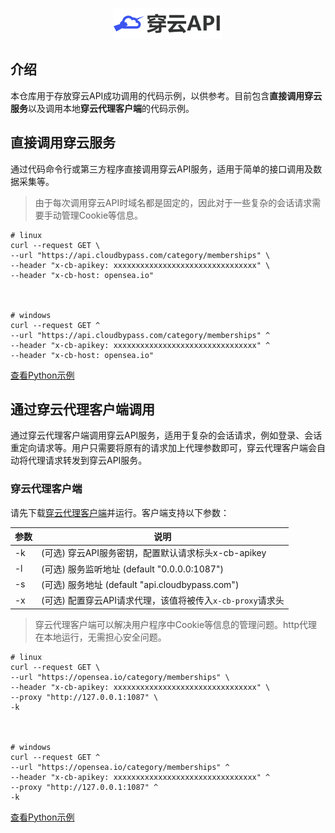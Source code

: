 <p align="center">
  <a href="https://cloudbypass.com/" target="_blank" rel="noopener noreferrer" >
    <div align="center">
        <img src="assets/img.png" alt="Cloudbypass" height="50">
    </div>
  </a>
</p>

## 介绍

<p>本仓库用于存放穿云API成功调用的代码示例，以供参考。目前包含<b>直接调用穿云服务</b>以及调用本地<b>穿云代理客户端</b>的代码示例。</p>

## 直接调用穿云服务

通过代码命令行或第三方程序直接调用穿云API服务，适用于简单的接口调用及数据采集等。
> 由于每次调用穿云API时域名都是固定的，因此对于一些复杂的会话请求需要手动管理Cookie等信息。

```shell
# linux
curl --request GET \
--url "https://api.cloudbypass.com/category/memberships" \
--header "x-cb-apikey: xxxxxxxxxxxxxxxxxxxxxxxxxxxxxxxx" \
--header "x-cb-host: opensea.io"



# windows
curl --request GET ^
--url "https://api.cloudbypass.com/category/memberships" ^
--header "x-cb-apikey: xxxxxxxxxxxxxxxxxxxxxxxxxxxxxxxx" ^
--header "x-cb-host: opensea.io"
```

[查看Python示例](code%2Fio%2Fopensea%2Fcategory_memberships.py)

## 通过穿云代理客户端调用

通过穿云代理客户端调用穿云API服务，适用于复杂的会话请求，例如登录、会话重定向请求等。用户只需要将原有的请求加上代理参数即可，穿云代理客户端会自动将代理请求转发到穿云API服务。

### 穿云代理客户端

请先下载[穿云代理客户端](releases)并运行。客户端支持以下参数：

| 参数 | 说明                                        |
|----|-------------------------------------------|
| -k | (可选) 穿云API服务密钥，配置默认请求标头x-cb-apikey        |
| -l | (可选) 服务监听地址 (default "0.0.0.0:1087")      |
| -s | (可选) 服务地址 (default "api.cloudbypass.com") |
| -x | (可选) 配置穿云API请求代理，该值将被传入`x-cb-proxy`请求头    |

> 穿云代理客户端可以解决用户程序中Cookie等信息的管理问题。http代理在本地运行，无需担心安全问题。

```shell
# linux
curl --request GET \
--url "https://opensea.io/category/memberships" \
--header "x-cb-apikey: xxxxxxxxxxxxxxxxxxxxxxxxxxxxxxxx" \
--proxy "http://127.0.0.1:1087" \
-k



# windows
curl --request GET ^
--url "https://opensea.io/category/memberships" ^
--header "x-cb-apikey: xxxxxxxxxxxxxxxxxxxxxxxxxxxxxxxx" ^
--proxy "http://127.0.0.1:1087" ^
-k
```

[查看Python示例](code%2Fio%2Ftlscontact%2Fvisas-fr%2Flogin.py)